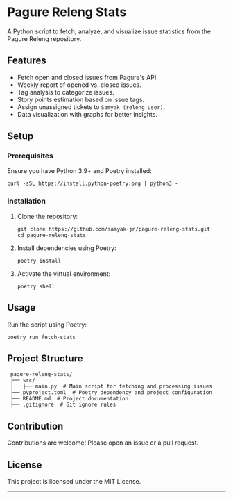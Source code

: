 # Pagure Releng Stats

A Python script to fetch, analyze, and visualize issue statistics from the Pagure Releng repository.

## Features

- Fetch open and closed issues from Pagure's API.
- Weekly report of opened vs. closed issues.
- Tag analysis to categorize issues.
- Story points estimation based on issue tags.
- Assign unassigned tickets to `Samyak (releng user)`.
- Data visualization with graphs for better insights.

## Setup

### Prerequisites

Ensure you have Python 3.9+ and Poetry installed:

```
curl -sSL https://install.python-poetry.org | python3 -
```

### Installation

1. Clone the repository:

   ```
   git clone https://github.com/samyak-jn/pagure-releng-stats.git
   cd pagure-releng-stats
   ```

2. Install dependencies using Poetry:

   ```
   poetry install
   ```

3. Activate the virtual environment:

   ```
   poetry shell
   ```

## Usage

Run the script using Poetry:

```
poetry run fetch-stats
```

## Project Structure

```
 pagure-releng-stats/
 ├── src/
 │   ├── main.py  # Main script for fetching and processing issues
 ├── pyproject.toml  # Poetry dependency and project configuration
 ├── README.md  # Project documentation
 ├── .gitignore  # Git ignore rules
```

## Contribution

Contributions are welcome! Please open an issue or a pull request.

## License

This project is licensed under the MIT License.

---

